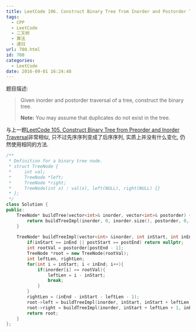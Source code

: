 ```yaml
---
title: LeetCode 106. Construct Binary Tree from Inorder and Postorder Traversal
tags:
  - CPP
  - LeetCode
  - 二叉树
  - 算法
  - 递归
url: 700.html
id: 700
categories:
  - LeetCode
date: 2016-09-01 16:24:48
---
```

题目描述:

> Given inorder and postorder traversal of a tree, construct the binary tree.
>
> **Note:**
> You may assume that duplicates do not exist in the tree.

与上一题[LeetCode 105. Construct Binary Tree from Preorder and Inorder Traversal](http://xiadong.info/2016/09/leetcode-105-construct-binary-tree-from-preorder-and-inorder-traversal/)非常相似, 只不过先序序列变成了后序序列, 实质上并没有什么变化, 仍然使用相同的方法.

```cpp
/**
 * Definition for a binary tree node.
 * struct TreeNode {
 *     int val;
 *     TreeNode *left;
 *     TreeNode *right;
 *     TreeNode(int x) : val(x), left(NULL), right(NULL) {}
 * };
 */
class Solution {
public:
    TreeNode* buildTree(vector<int>& inorder, vector<int>& postorder) {
        return buildTreeImpl(inorder, 0, inorder.size(), postorder, 0, postorder.size());
    }
    
    TreeNode* buildTreeImpl(vector<int> &inorder, int inStart, int inEnd, vector<int> &postorder, int postStart, int postEnd){
        if(inStart == inEnd || postStart == postEnd) return nullptr;
        int rootVal = postorder[postEnd - 1];
        TreeNode *root = new TreeNode(rootVal);
        int leftLen, rightLen;
        for(int i = inStart; i < inEnd; i++){
            if(inorder[i] == rootVal){
                leftLen = i - inStart;
                break;
            }
        }
        rightLen = (inEnd - inStart - leftLen - 1);
        root->left = buildTreeImpl(inorder, inStart, inStart + leftLen, postorder, postStart, postStart + leftLen);
        root->right = buildTreeImpl(inorder, inStart + leftLen + 1, inEnd, postorder, postStart + leftLen, postEnd - 1);
        return root;
    }
};
```

